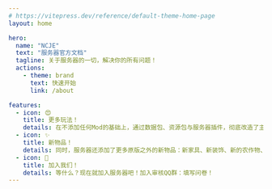 ```yaml
---
# https://vitepress.dev/reference/default-theme-home-page
layout: home

hero:
  name: "NCJE"
  text: "服务器官方文档"
  tagline: 关于服务器的一切，解决你的所有问题！
  actions:
    - theme: brand
      text: 快速开始
      link: /about

features:
  - icon: 😍
    title: 更多玩法！
    details: 在不添加任何Mod的基础上，通过数据包、资源包与服务器插件，彻底改造了主世界，还有独立的空岛生存与单方块生存！
  - icon: ✨
    title: 新物品！
    details: 同时，服务器还添加了更多原版之外的新物品：新家具、新装饰、新的农作物、新的鱼类......更多内容持续更新中！
  - icon: 🐧
    title: 加入我们！
    details: 等什么？现在就加入服务器吧！加入审核QQ群：填写问卷！
---
```


